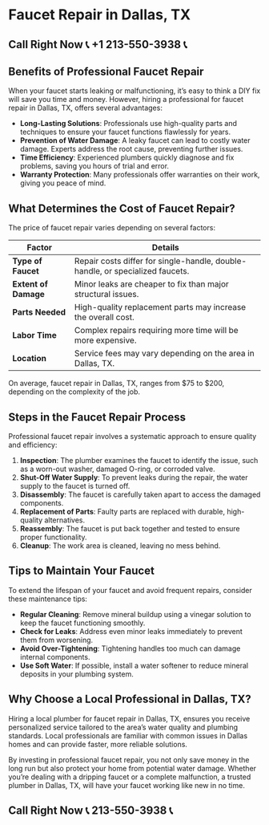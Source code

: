 # Faucet Repair in Dallas, TX  

## Call Right Now 📞 +1 213-550-3938 📞

## Benefits of Professional Faucet Repair  

When your faucet starts leaking or malfunctioning, it’s easy to think a DIY fix will save you time and money. However, hiring a professional for faucet repair in Dallas, TX, offers several advantages:  

- **Long-Lasting Solutions**: Professionals use high-quality parts and techniques to ensure your faucet functions flawlessly for years.  
- **Prevention of Water Damage**: A leaky faucet can lead to costly water damage. Experts address the root cause, preventing further issues.  
- **Time Efficiency**: Experienced plumbers quickly diagnose and fix problems, saving you hours of trial and error.  
- **Warranty Protection**: Many professionals offer warranties on their work, giving you peace of mind.  

## What Determines the Cost of Faucet Repair?  

The price of faucet repair varies depending on several factors:  

| **Factor**                | **Details**                                                                 |  
|---------------------------|-----------------------------------------------------------------------------|  
| **Type of Faucet**         | Repair costs differ for single-handle, double-handle, or specialized faucets.|  
| **Extent of Damage**       | Minor leaks are cheaper to fix than major structural issues.                  |  
| **Parts Needed**           | High-quality replacement parts may increase the overall cost.              |  
| **Labor Time**             | Complex repairs requiring more time will be more expensive.                 |  
| **Location**               | Service fees may vary depending on the area in Dallas, TX.                   |  

On average, faucet repair in Dallas, TX, ranges from $75 to $200, depending on the complexity of the job.  

## Steps in the Faucet Repair Process  

Professional faucet repair involves a systematic approach to ensure quality and efficiency:  

1. **Inspection**: The plumber examines the faucet to identify the issue, such as a worn-out washer, damaged O-ring, or corroded valve.  
2. **Shut-Off Water Supply**: To prevent leaks during the repair, the water supply to the faucet is turned off.  
3. **Disassembly**: The faucet is carefully taken apart to access the damaged components.  
4. **Replacement of Parts**: Faulty parts are replaced with durable, high-quality alternatives.  
5. **Reassembly**: The faucet is put back together and tested to ensure proper functionality.  
6. **Cleanup**: The work area is cleaned, leaving no mess behind.  

## Tips to Maintain Your Faucet  

To extend the lifespan of your faucet and avoid frequent repairs, consider these maintenance tips:  

- **Regular Cleaning**: Remove mineral buildup using a vinegar solution to keep the faucet functioning smoothly.  
- **Check for Leaks**: Address even minor leaks immediately to prevent them from worsening.  
- **Avoid Over-Tightening**: Tightening handles too much can damage internal components.  
- **Use Soft Water**: If possible, install a water softener to reduce mineral deposits in your plumbing system.  

## Why Choose a Local Professional in Dallas, TX?  

Hiring a local plumber for faucet repair in Dallas, TX, ensures you receive personalized service tailored to the area’s water quality and plumbing standards. Local professionals are familiar with common issues in Dallas homes and can provide faster, more reliable solutions.  

By investing in professional faucet repair, you not only save money in the long run but also protect your home from potential water damage. Whether you’re dealing with a dripping faucet or a complete malfunction, a trusted plumber in Dallas, TX, will have your faucet working like new in no time.
## Call Right Now 📞 213-550-3938 📞